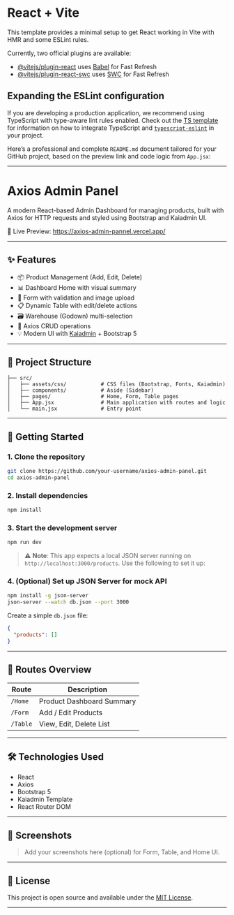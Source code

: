 # React + Vite

This template provides a minimal setup to get React working in Vite with HMR and some ESLint rules.

Currently, two official plugins are available:

- [@vitejs/plugin-react](https://github.com/vitejs/vite-plugin-react/blob/main/packages/plugin-react) uses [Babel](https://babeljs.io/) for Fast Refresh
- [@vitejs/plugin-react-swc](https://github.com/vitejs/vite-plugin-react/blob/main/packages/plugin-react-swc) uses [SWC](https://swc.rs/) for Fast Refresh

## Expanding the ESLint configuration

If you are developing a production application, we recommend using TypeScript with type-aware lint rules enabled. Check out the [TS template](https://github.com/vitejs/vite/tree/main/packages/create-vite/template-react-ts) for information on how to integrate TypeScript and [`typescript-eslint`](https://typescript-eslint.io) in your project.

Here’s a professional and complete `README.md` document tailored for your GitHub project, based on the preview link and code logic from `App.jsx`:

---

# Axios Admin Panel

A modern React-based Admin Dashboard for managing products, built with Axios for HTTP requests and styled using Bootstrap and Kaiadmin UI.

🔗 Live Preview: https://axios-admin-pannel.vercel.app/

---

## ✨ Features

* 📦 Product Management (Add, Edit, Delete)
* 📊 Dashboard Home with visual summary
* 📝 Form with validation and image upload
* 📋 Dynamic Table with edit/delete actions
* 🗃️ Warehouse (Godown) multi-selection
* 🔄 Axios CRUD operations
* 💡 Modern UI with [Kaiadmin](https://kaiadmin-lite.netlify.app/) + Bootstrap 5

---

## 📂 Project Structure

```
├── src/
│   ├── assets/css/           # CSS files (Bootstrap, Fonts, Kaiadmin)
│   ├── components/           # Aside (Sidebar)
│   ├── pages/                # Home, Form, Table pages
│   ├── App.jsx               # Main application with routes and logic
│   └── main.jsx              # Entry point
```

---

## 🚀 Getting Started

### 1. Clone the repository

```bash
git clone https://github.com/your-username/axios-admin-panel.git
cd axios-admin-panel
```

### 2. Install dependencies

```bash
npm install
```

### 3. Start the development server

```bash
npm run dev
```

> ⚠️ **Note**: This app expects a local JSON server running on `http://localhost:3000/products`. Use the following to set it up:

### 4. (Optional) Set up JSON Server for mock API

```bash
npm install -g json-server
json-server --watch db.json --port 3000
```

Create a simple `db.json` file:

```json
{
  "products": []
}
```

---

## 🧩 Routes Overview

| Route    | Description               |
| -------- | ------------------------- |
| `/Home`  | Product Dashboard Summary |
| `/Form`  | Add / Edit Products       |
| `/Table` | View, Edit, Delete List   |

---

## 🛠️ Technologies Used

* React
* Axios
* Bootstrap 5
* Kaiadmin Template
* React Router DOM

---

## 📸 Screenshots

> Add your screenshots here (optional) for Form, Table, and Home UI.

---

## 📄 License

This project is open source and available under the [MIT License](LICENSE).

---

